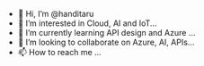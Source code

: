 - 👋 Hi, I’m @handitaru
- 👀 I’m interested in Cloud, AI and IoT...
- 🌱 I’m currently learning API design and Azure ...
- 💞️ I’m looking to collaborate on Azure, AI, APIs...
- 📫 How to reach me ...

<!---
handitaru/handitaru is a ✨ special ✨ repository because its `README.md` (this file) appears on your GitHub profile.
You can click the Preview link to take a look at your changes.
--->
